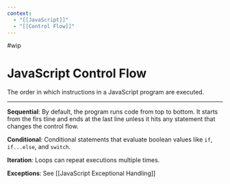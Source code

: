 ```yaml
---
context:
  - "[[JavaScript]]"
  - "[[Control Flow]]"
---
```


#wip

# JavaScript Control Flow

The order in which instructions in a JavaScript program are executed.

---

**Sequential**: By default, the program runs code from top to bottom. It starts from the firs tline and ends at the last line unless it hits any statement that changes the control flow.

**Conditional**: Conditional statements that evaluate boolean values like `if`, `if...else`, and `switch`.

**Iteration**: Loops can repeat executions multiple times.

**Exceptions**: See [[JavaScript Exceptional Handling]]
